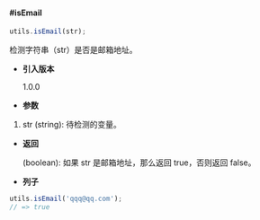 #### #isEmail

```javascript
utils.isEmail(str);
```

检测字符串（str）是否是邮箱地址。

- **引入版本**

    1.0.0

- **参数**

1. str (string): 待检测的变量。

- **返回**

    (boolean): 如果 str 是邮箱地址，那么返回 true，否则返回 false。

- **列子**

```javascript
utils.isEmail('qqq@qq.com');
// => true
```
